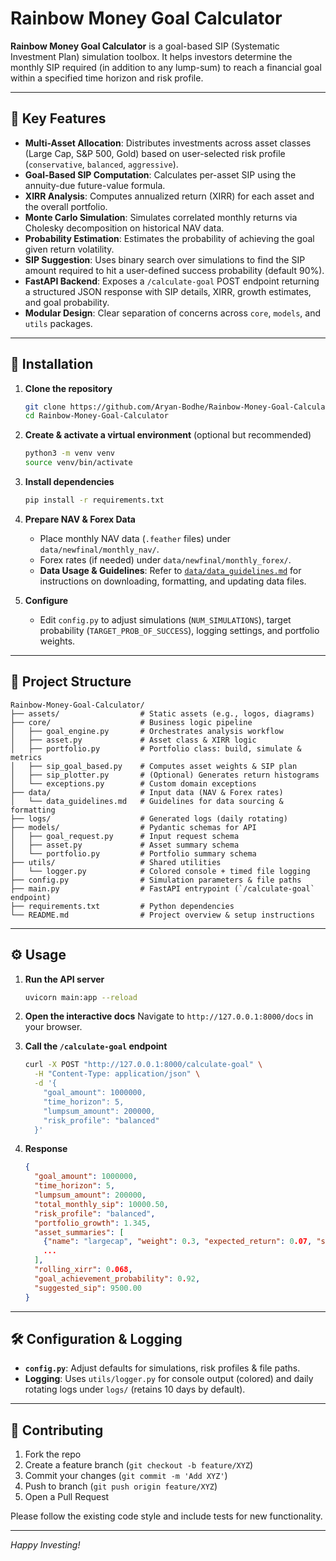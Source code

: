 # Rainbow Money Goal Calculator

**Rainbow Money Goal Calculator** is a goal-based SIP (Systematic Investment Plan) simulation toolbox. It helps investors determine the monthly SIP required (in addition to any lump-sum) to reach a financial goal within a specified time horizon and risk profile.

---

## 🧩 Key Features

* **Multi-Asset Allocation**: Distributes investments across asset classes (Large Cap, S\&P 500, Gold) based on user-selected risk profile (`conservative`, `balanced`, `aggressive`).
* **Goal-Based SIP Computation**: Calculates per-asset SIP using the annuity-due future-value formula.
* **XIRR Analysis**: Computes annualized return (XIRR) for each asset and the overall portfolio.
* **Monte Carlo Simulation**: Simulates correlated monthly returns via Cholesky decomposition on historical NAV data.
* **Probability Estimation**: Estimates the probability of achieving the goal given return volatility.
* **SIP Suggestion**: Uses binary search over simulations to find the SIP amount required to hit a user-defined success probability (default 90%).
* **FastAPI Backend**: Exposes a `/calculate-goal` POST endpoint returning a structured JSON response with SIP details, XIRR, growth estimates, and goal probability.
* **Modular Design**: Clear separation of concerns across `core`, `models`, and `utils` packages.

---

## 🚀 Installation

1. **Clone the repository**

   ```bash
   git clone https://github.com/Aryan-Bodhe/Rainbow-Money-Goal-Calculator.git
   cd Rainbow-Money-Goal-Calculator
   ```

2. **Create & activate a virtual environment** (optional but recommended)

   ```bash
   python3 -m venv venv
   source venv/bin/activate
   ```

3. **Install dependencies**

   ```bash
   pip install -r requirements.txt
   ```

4. **Prepare NAV & Forex Data**

   * Place monthly NAV data (`.feather` files) under `data/newfinal/monthly_nav/`.
   * Forex rates (if needed) under `data/newfinal/monthly_forex/`.
   * **Data Usage & Guidelines**: Refer to [`data/data_guidelines.md`](data/data_guidelines.md) for instructions on downloading, formatting, and updating data files.

5. **Configure**

   * Edit `config.py` to adjust simulations (`NUM_SIMULATIONS`), target probability (`TARGET_PROB_OF_SUCCESS`), logging settings, and portfolio weights.

---

## 📂 Project Structure

```plaintext
Rainbow-Money-Goal-Calculator/
├── assets/                  # Static assets (e.g., logos, diagrams)
├── core/                    # Business logic pipeline
│   ├── goal_engine.py       # Orchestrates analysis workflow
│   ├── asset.py             # Asset class & XIRR logic
│   ├── portfolio.py         # Portfolio class: build, simulate & metrics
│   ├── sip_goal_based.py    # Computes asset weights & SIP plan
│   ├── sip_plotter.py       # (Optional) Generates return histograms
│   └── exceptions.py        # Custom domain exceptions
├── data/                    # Input data (NAV & Forex rates)
│   └── data_guidelines.md   # Guidelines for data sourcing & formatting
├── logs/                    # Generated logs (daily rotating)
├── models/                  # Pydantic schemas for API
│   ├── goal_request.py      # Input request schema
│   ├── asset.py             # Asset summary schema
│   └── portfolio.py         # Portfolio summary schema
├── utils/                   # Shared utilities
│   └── logger.py            # Colored console + timed file logging
├── config.py                # Simulation parameters & file paths
├── main.py                  # FastAPI entrypoint (`/calculate-goal` endpoint)
├── requirements.txt         # Python dependencies
└── README.md                # Project overview & setup instructions
```

---

## ⚙️ Usage

1. **Run the API server**

   ```bash
   uvicorn main:app --reload
   ```

2. **Open the interactive docs**
   Navigate to `http://127.0.0.1:8000/docs` in your browser.

3. **Call the `/calculate-goal` endpoint**

   ```bash
   curl -X POST "http://127.0.0.1:8000/calculate-goal" \
     -H "Content-Type: application/json" \
     -d '{
       "goal_amount": 1000000,
       "time_horizon": 5,
       "lumpsum_amount": 200000,
       "risk_profile": "balanced"
     }'
   ```

4. **Response**

   ```json
   {
     "goal_amount": 1000000,
     "time_horizon": 5,
     "lumpsum_amount": 200000,
     "total_monthly_sip": 10000.50,
     "risk_profile": "balanced",
     "portfolio_growth": 1.345,
     "asset_summaries": [
       {"name": "largecap", "weight": 0.3, "expected_return": 0.07, "sip_amount": 3000.15, "xirr": 0.075},
       ...
     ],
     "rolling_xirr": 0.068,
     "goal_achievement_probability": 0.92,
     "suggested_sip": 9500.00
   }
   ```

---

## 🛠️ Configuration & Logging

* **`config.py`**: Adjust defaults for simulations, risk profiles & file paths.
* **Logging**: Uses `utils/logger.py` for console output (colored) and daily rotating logs under `logs/` (retains 10 days by default).

---

## 🤝 Contributing

1. Fork the repo
2. Create a feature branch (`git checkout -b feature/XYZ`)
3. Commit your changes (`git commit -m 'Add XYZ'`)
4. Push to branch (`git push origin feature/XYZ`)
5. Open a Pull Request

Please follow the existing code style and include tests for new functionality.

---

*Happy Investing!*
